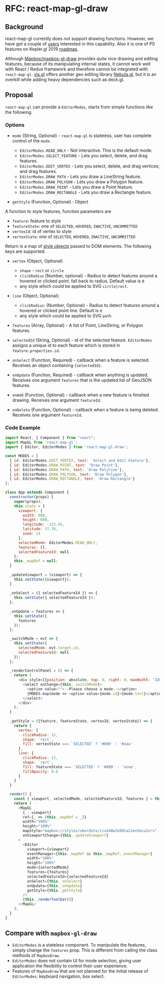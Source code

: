 # RFC: react-map-gl-draw

## Background

react-map-gl currently does not support drawing functions. However, we have got a couple of [users](https://github.com/uber/react-map-gl/issues/725) interested in this capability. Also it is one of P0 features on Kepler.gl 2019 [roadmap](https://github.com/uber/kepler.gl/wiki/Kepler.gl-2019-Roadmap#allow-drawing-on-map-to-create-paths-and-polygons--). 

Although [Mapbox/mapbox-gl-draw](https://github.com/mapbox/mapbox-gl-draw) provides quite nice drawing and editing features, because of its manipulating internal states, it cannot work well with React / Redux  framework and therefore cannot be integrated with `react-map-gl`.
[vis.gl](http://vis.gl/) offers another geo editing library [Nebula.gl](http://neb.gl), but it is an overkill while adding heavy dependencies such as deck.gl.

## Proposal

`react-map-gl` can provide a `EditorModes`, starts from simple functions like the following.

### Options 

- `mode` (String, Optional) - `react-map-gl` is stateless, user has complete control of the `mode`.
  - `EditorModes.READ_ONLY` - Not interactive. This is the default mode.
  - `EditorModes.SELECT_FEATURE` - Lets you select, delete, and drag features.
  - `EditorModes.EDIT_VERTEX` - Lets you select, delete, and drag vertices; and drag features.
  - `EditorModes.DRAW_PATH` - Lets you draw a LineString feature.
  - `EditorModes.DRAW_POLYGON` - Lets you draw a Polygon feature.
  - `EditorModes.DRAW_POINT` - Lets you draw a Point feature.
  - `EditorModes.DRAW_RECTANGLE` - Lets you draw a Rectangle feature.

- `getStyle` (Function, Optional) : Object

A function to style features, function parameters are 

  - `feature`: feature to style 
  - `featureState`: one of `SELECTED`, `HOVERED`, `INACTIVE`, `UNCOMMITTED`
  - `vertexId`: id of vertex to style 
  - `vertexState`: one of `SELECTED`, `HOVERED`, `INACTIVE`, `UNCOMMITTED`

Return is a map of [style objects](https://reactjs.org/docs/dom-elements.html#style) passed to DOM elements. The following keys are supported.
  - `vertex` (Object, Optional) 
    - `shape` - `rect` or `circle`
    - `clickRadius` (Number, optional) - Radius to detect features around a hovered or clicked point. fall back to radius. Default value is `0`
    - any style which could be applied to SVG `circle|rect`.
  - `line` (Object, Optional): 
    - `clickRadius`: (Number, Optional) - Radius to detect features around a hovered or clicked point line. Default is `0`
    - any style which could be applied to SVG `path` 

- `features` (Array, Optional) - A list of Point, LineString, or Polygon features.
- `selectedId` (String, Optional) - id of the selected feature. `EditorModes` assigns a unique id to each feature which is stored in `feature.properties.id`.
- `onSelect` (Function, Required) - callback when a feature is selected. Receives an object containing `{selectedId}`.
- `onUpdate` (Function, Required) - callback when anything is updated. Receives one argument `features` that is the updated list of GeoJSON features.
- `onAdd` (Function, Optional) - callback when a new feature is finished drawing. Receives one argument `featureId`.
- `onDelete` (Function, Optional) - callback when a feature is being deleted. Receives one argument `featureId`.


### Code Example
```js
import React, { Component } from "react";
import MapGL from 'react-map-gl';
import { Editor, EditorModes } from 'react-map-gl-draw';

const MODES = [
  { id: EditorModes.EDIT_VERTEX, text: 'Select and Edit Feature'},
  { id: EditorModes.DRAW_POINT, text: 'Draw Point'},
  { id: EditorModes.DRAW_PATH, text: 'Draw Polyline'},
  { id: EditorModes.DRAW_POLYGON, text: 'Draw Polygon'},
  { id: EditorModes.DRAW_RECTANGLE, text: 'Draw Rectangle'}
];

class App extends Component {
  constructor(props) {
    super(props);
    this.state = {
      viewport: {
        width: 800,
        height: 600,
        longitude: -122.45,
        latitude: 37.78,
        zoom: 14
      },
      selectedMode: EditorModes.READ_ONLY,
      features: [],
      selectedFeatureId: null
    };
    this._mapRef = null;
  }
  
  _updateViewport = (viewport) => {
    this.setState({viewport});
  }
  
  _onSelect = ({ selectedFeatureId }) => {
    this.setState({ selectedFeatureId });
  };
  
  _onUpdate = features => {
    this.setState({
      features
    });
  };

  _switchMode = evt => {
    this.setState({
      selectedMode: evt.target.id,
      selectedFeatureId: null
    });
  };
  
  _renderControlPanel = () => {
    return (
      <div style={{position: absolute, top: 0, right: 0, maxWidth: '320px'}}>
        <select onChange={this._switchMode}>
          <option value="">--Please choose a mode--</option>
          {MODES.map(mode => <option value={mode.id}>{mode.text}</option>)}
        </select>
      </div>
    );
  }
  
  _getStyle = ({feature, featureState, vertexId, vertexState}) => {
    return {
      vertex: {
        clickRadius: 12,
        shape: `rect`,
        fill: vertexState === `SELECTED` ? '#000' : '#aaa'
      },
      line: {
        clickRadius: 12,
        shape: `rect`,
        fill: featureState === `SELECTED` ? '#080' : 'none',
        fillOpacity: 0.8
      }
    }
  }

  render() {
    const { viewport, selectedMode, selectedFeatureId, features } = this.state;
    return (
      <MapGL
        {...viewport}
        ref={_ => (this._mapRef = _)}
        width="100%"
        height="100%"
        mapStyle="mapbox://styles/uberdata/cive48w2e001a2imn5mcu2vrs"
        onViewportChange={this._updateViewport}
      >
        <Editor
          viewport={viewport}
          eventManager={this._mapRef && this._mapRef._eventManager}
          width="100%"
          height="100%"
          mode={selectedMode}
          features={features}
          selectedFeatureId={selectedFeatureId}
          onSelect={this._onSelect}
          onUpdate={this._onUpdate}
          getStyle={this._getStyle}
        />
        {this._renderToolbar()}
      </MapGL>
    );
  }
}
```

## Compare with `mapbox-gl-draw`
- `EditorModes` is a stateless component. To manipulate the features, simply change the `features` prop. This is different from calling the class methods of `MapboxDraw`.
- `EditorModes` does not contain UI for mode selection, giving user application the flexibility to control their user experience.
- Features of `MapboxDraw` that are not planned for the initial release of `EditorModes`: keyboard navigation, box select.
